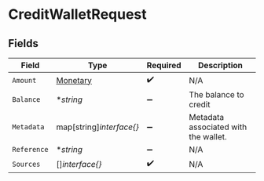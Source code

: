 # CreditWalletRequest


## Fields

| Field                                       | Type                                        | Required                                    | Description                                 |
| ------------------------------------------- | ------------------------------------------- | ------------------------------------------- | ------------------------------------------- |
| `Amount`                                    | [Monetary](../../models/shared/monetary.md) | :heavy_check_mark:                          | N/A                                         |
| `Balance`                                   | **string*                                   | :heavy_minus_sign:                          | The balance to credit                       |
| `Metadata`                                  | map[string]*interface{}*                    | :heavy_minus_sign:                          | Metadata associated with the wallet.        |
| `Reference`                                 | **string*                                   | :heavy_minus_sign:                          | N/A                                         |
| `Sources`                                   | []*interface{}*                             | :heavy_check_mark:                          | N/A                                         |